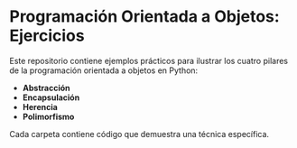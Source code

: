# Programación Orientada a Objetos: Ejercicios

Este repositorio contiene ejemplos prácticos para ilustrar los cuatro pilares de la programación orientada a objetos en Python:

- **Abstracción**
- **Encapsulación**
- **Herencia**
- **Polimorfismo**

Cada carpeta contiene código que demuestra una técnica específica.
